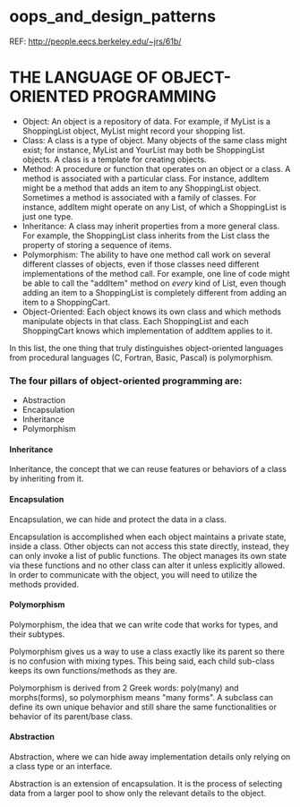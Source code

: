 # oops_and_design_patterns

REF: http://people.eecs.berkeley.edu/~jrs/61b/

THE LANGUAGE OF OBJECT-ORIENTED PROGRAMMING
===========================================
* Object: An object is a repository of data. For example, if MyList is a
 ShoppingList object, MyList might record your shopping list.
* Class: A class is a type of object. Many objects of the same class might exist; 
  for instance, MyList and YourList may both be ShoppingList objects. 
  A class is a template for creating objects. 
* Method: A procedure or function that operates on an object or a class.
 A method is associated with a particular class. For instance, addItem might
 be a method that adds an item to any ShoppingList object. Sometimes a method
 is associated with a family of classes. For instance, addItem might operate
 on any List, of which a ShoppingList is just one type.
* Inheritance: A class may inherit properties from a more general class. For
 example, the ShoppingList class inherits from the List class the property of
 storing a sequence of items.
* Polymorphism: The ability to have one method call work on several different
 classes of objects, even if those classes need different implementations of
 the method call. For example, one line of code might be able to call the
 "addItem" method on _every_ kind of List, even though adding an item to a
 ShoppingList is completely different from adding an item to a ShoppingCart.
* Object-Oriented: Each object knows its own class and which methods manipulate
 objects in that class. Each ShoppingList and each ShoppingCart knows which
 implementation of addItem applies to it.

In this list, the one thing that truly distinguishes object-oriented languages
from procedural languages (C, Fortran, Basic, Pascal) is polymorphism.


### The four pillars of object-oriented programming are:

* Abstraction
* Encapsulation
* Inheritance
* Polymorphism

#### Inheritance
Inheritance, the concept that we can reuse features or behaviors of a class by inheriting from it. 

#### Encapsulation
Encapsulation, we can hide and protect the data in a class. 

Encapsulation is accomplished when each object maintains a private state, inside a class. Other objects can not access this state directly, instead, they can only invoke a list of public functions. The object manages its own state via these functions and no other class can alter it unless explicitly allowed. In order to communicate with the object, you will need to utilize the methods provided. 

#### Polymorphism
Polymorphism, the idea that we can write code that works for types, and their subtypes.

Polymorphism gives us a way to use a class exactly like its parent so there is no confusion with mixing types. This being said, each child sub-class keeps its own functions/methods as they are.

Polymorphism is derived from 2 Greek words: poly(many) and morphs(forms), so polymorphism means "many forms". A subclass can define its own unique behavior and still share the same functionalities or behavior of its parent/base class.

#### Abstraction
Abstraction, where we can hide away implementation details only relying on a class type or an interface.

Abstraction is an extension of encapsulation. It is the process of selecting data from a larger pool to show only the relevant details to the object. 
